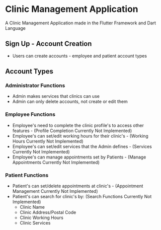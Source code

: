 # Clinic Management Application
A Clinic Management Application made in the Flutter Framework and Dart Language

## Sign Up - Account Creation
- Users can create accounts - employee and patient account types

## Account Types
### Administrator Functions
- Admin makes services that clinics can use
- Admin can only delete accounts, not create or edit them

### Employee Functions
- Employee's need to complete the clinic profile's to access other features - (Profile Completion Currently Not Implemented)
- Employee's can set/edit working hours for their clinic's - (Working Hours Currently Not Implemented)
- Employee's can set/edit services that the Admin defines - (Services Currently Not Implemented)
- Employee's can manage appointments set by Patients - (Manage Appointments Currently Not Implemented)

### Patient Functions
- Patient's can set/delete appointments at clinic's - (Appointment Management Currently Not Implemented)
- Patient's can search for clinic's by: (Search Functions Currently Not Implemented)
  - Clinic Name
  - Clinic Address/Postal Code
  - Clinic Working Hours
  - Clinic Services
